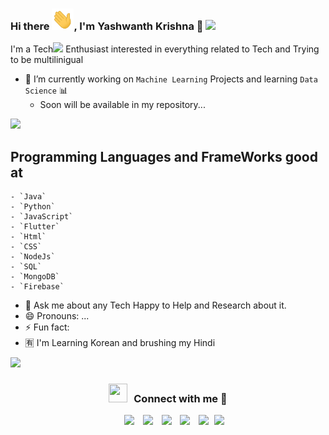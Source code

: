 ### Hi there <img width="35" src="https://github.com/1999AZZAR/1999AZZAR/blob/main/resources/img/waving.gif">, I'm Yashwanth Krishna 🧑 <a target="_blank" href="https://www.linkedin.com/in/yashwanthkrishnab/"><img width=16px src="https://img.icons8.com/doodle/40/000000/linkedin--v2.png"></a>
I'm a Tech<img width=16px src="https://media.giphy.com/media/h4TP7zsNRxcXVG9L7T/giphy.gif"> Enthusiast  interested in everything related to Tech and Trying to be multilinigual
  
  
- 🔭 I’m currently working on `Machine Learning` Projects and learning `Data Science` 📊
    -   Soon will be available in my repository...
    
    
<img src="https://github.com/YashwanthKrishnaB/YashwanthKrishnaB/blob/output/github-contribution-grid-snake.svg">   

## Programming Languages and FrameWorks good at 
	- `Java`
 	- `Python`
 	- `JavaScript`
 	- `Flutter`
 	- `Html`
 	- `CSS`
 	- `NodeJs`
 	- `SQL`
 	- `MongoDB`
 	- `Firebase`
  
<!-- <img src="https://media.giphy.com/media/3gII5EPW1zeplHDfbZ/giphy.gif"> -->
   
- 💬 Ask me about any Tech Happy to Help and Research about it.
- 😄 Pronouns: ...
- ⚡ Fun fact: 
 - 🈶 I'm Learning Korean and brushing my Hindi

<img width=200px src="https://media.giphy.com/media/L0aWDywDu1ziw/giphy.gif">
   
   <h3 align="center" > <img src="https://media.giphy.com/media/iY8CRBdQXODJSCERIr/giphy.gif" width="30" height="30" style="margin-right: 10px;">Connect with me 🤝 </h3>

<p align="center">

 <div align="center"  class="icons-social" style="margin-left: 10px;">
        <a style="margin-left: 10px;"  target="_blank" href="https://www.linkedin.com/in/yashwanthkrishnab/">
			<img src="https://img.icons8.com/doodle/40/000000/linkedin--v2.png"></a>
        <a style="margin-left: 10px;" target="_blank" href="https://github.com/YashwanthKrishnaB">
		<img src="https://img.icons8.com/doodle/40/000000/github--v1.png"></a>
        <a style="margin-left: 10px;" target="_blank" href="https://www.instagram.com/yash__krishna/">
			<img src="https://img.icons8.com/doodle/40/000000/instagram-new--v2.png"></a>
		<a style="margin-left: 10px;" target="_blank" href="https://twitter.com/yashwan84676111">
			<img src="https://img.icons8.com/doodle/1x/twitter-squared--v2.png" ></a>
		<a style="margin-left: 10px;" target="_blank" href="https://www.youtube.com/channel/UCBt5dQwVAkiQk6nX7lLC4dQ?view_as=subscriber">
				<img src="https://img.icons8.com/doodle/1x/youtube--v2.png" ></a>
		<a style="margin-left: 5px;" target="_blank" href="https://github.com/YashwanthKrishnaB/YashwanthKrishnaB/blob/main/resume.pdf">
					<img src="https://img.icons8.com/plasticine/0.5x/resume.png" ></a>
      </div>

</p>

